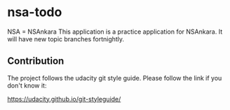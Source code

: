 # nsa-todo

NSA = NSAnkara
This application is a practice application for NSAnkara. It will have new topic branches fortnightly.

## Contribution

The project follows the udacity git style guide. Please follow the link if you don't know it:

https://udacity.github.io/git-styleguide/
